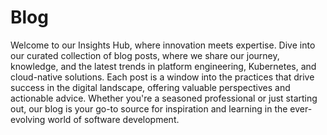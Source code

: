 # Blog

Welcome to our Insights Hub, where innovation meets expertise. Dive into our curated collection of blog posts, where we share our journey, knowledge, and the latest trends in platform engineering, Kubernetes, and cloud-native solutions. Each post is a window into the practices that drive success in the digital landscape, offering valuable perspectives and actionable advice. Whether you're a seasoned professional or just starting out, our blog is your go-to source for inspiration and learning in the ever-evolving world of software development.
